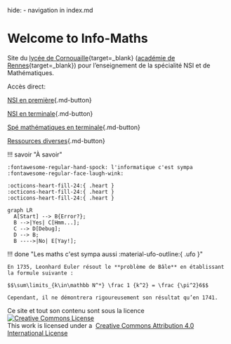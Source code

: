 hide: - navigation  in index.md

# Welcome to Info-Maths

Site du [lycée de Cornouaille](https://lycee-de-cornouaille-quimper.ac-rennes.fr){target=_blank} ([académie de Rennes](https://www.ac-rennes.fr){target=_blank}) pour l’enseignement de la spécialité NSI et de Mathématiques. 

Accès direct:

[NSI en première](premiere/index.md){.md-button} 

[NSI en terminale](terminales/index.md){.md-button} 

[Spé mathématiques en terminale](maths/expo-premiere.md){.md-button} 

[Ressources diverses](ressources/conda.md){.md-button}

!!! savoir "À savoir"

    :fontawesome-regular-hand-spock: l'informatique c'est sympa :fontawesome-regular-face-laugh-wink:

    :octicons-heart-fill-24:{ .heart }
    :octicons-heart-fill-24:{ .heart }
    :octicons-heart-fill-24:{ .heart }

``` mermaid
graph LR
  A[Start] --> B{Error?};
  B -->|Yes| C[Hmm...];
  C --> D[Debug];
  D --> B;
  B ---->|No| E[Yay!];
```

!!! done "Les maths c'est sympa aussi :material-ufo-outline:{ .ufo }"

    En 1735, Leonhard Euler résout le **problème de Bâle** en établissant la formule suivante :

    $$\sum\limits_{k\in\mathbb N^*} \frac 1 {k^2} = \frac {\pi^2}6$$

    Cependant, il ne démontrera rigoureusement son résultat qu’en 1741.



<div class="centre">Ce site et tout son contenu sont sous la licence</div>
<div class="centre"><a rel="license" href="http://creativecommons.org/licenses/by/4.0/" target=_blank><img alt="Creative Commons License" style="border-width:0" src="https://i.creativecommons.org/l/by/4.0/88x31.png" /></a></div>
<div class="centre">This work is licensed under a &nbsp;<a rel="license" href="http://creativecommons.org/licenses/by/4.0/">Creative Commons Attribution 4.0 International License</a></div>




